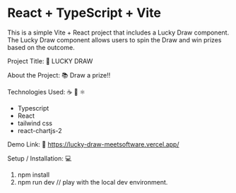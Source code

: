 # React + TypeScript + Vite

This is a simple Vite + React project that includes a Lucky Draw component. The Lucky Draw component allows users to spin the Draw and win prizes based on the outcome.

Project Title: 📛
LUCKY DRAW

About the Project: 📚
Draw a prize!!

Technologies Used: ☕️ 🐍 ⚛️
-  Typescript
-  React
-  tailwind css
-  react-chartjs-2

Demo Link: 🔗
https://lucky-draw-meetsoftware.vercel.app/


Setup / Installation: 💻

1. npm install
2. npm run dev // play with the local dev environment.
